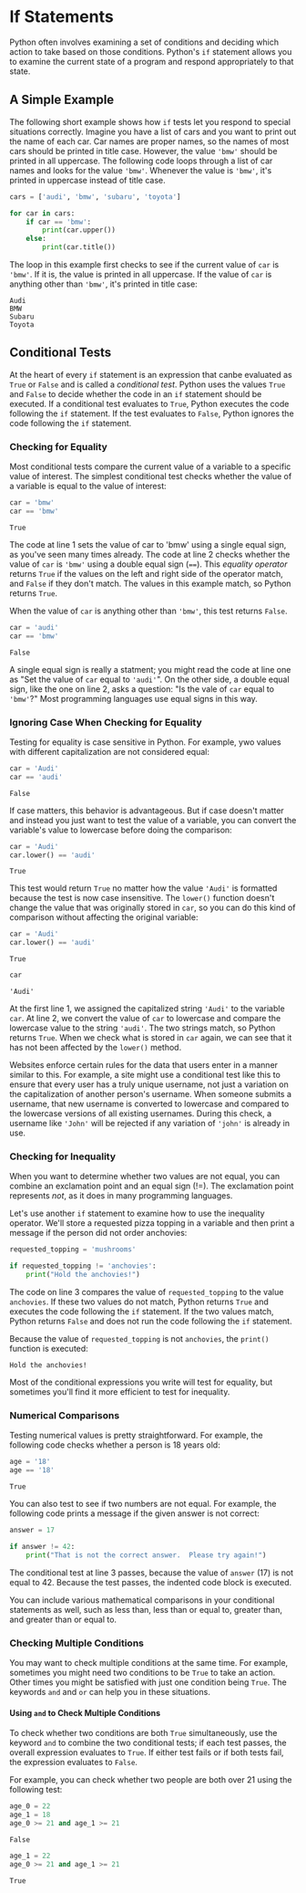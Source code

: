# If Statements

Python often involves examining a set of conditions and deciding which action to take based on those conditions.  Python's `if` statement allows you to examine the current state of a program and respond appropriately to that state.  

## A Simple Example
The following short example shows how `if` tests let you respond to special situations correctly.  Imagine you have a list of cars and you want to print out the name of each car.  Car names are proper names, so the names of most cars should be printed in title case.  However, the value `'bmw'` should be printed in all uppercase.  The following code loops through a list of car names and looks for the value `'bmw'`.  Whenever the value is `'bmw'`, it's printed in uppercase instead of title case.  

```py linenums="1"
cars = ['audi', 'bmw', 'subaru', 'toyota']

for car in cars:
	if car == 'bmw':
		print(car.upper())
	else:
		print(car.title())
```
The loop in this example first checks to see if the current value of `car` is `'bmw'`.  If it is, the value is printed in all uppercase.  If the value of `car` is anything other than `'bmw'`, it's printed in title case:  

```
Audi
BMW
Subaru
Toyota
```

## Conditional Tests
At the heart of every `if` statement is an expression that canbe evaluated as `True` or `False` and is called a *conditional test*.  Python uses the values `True` and `False` to decide whether the code in an `if` statement should be executed.  If a conditional test evaluates to `True`, Python executes the code following the `if` statement.  If the test evaluates to `False`, Python ignores the code following the `if` statement.  

### Checking for Equality 
Most conditional tests compare the current value of a variable to a specific value of interest.  The simplest conditional test checks whether the value of a variable is equal to the value of interest:  

```py linenums="1"
car = 'bmw'
car == 'bmw'
```
```
True
```
The code at line 1 sets the value of car to 'bmw' using a single equal sign, as you've seen many times already.  The code at line 2 checks whether the value of `car` is `'bmw'` using a double equal sign (`==`).  This *equality operator* returns `True` if the values on the left and right side of the operator match, and `False` if they don't match.  The values in this example match, so Python returns `True`.  

When the value of `car` is anything other than `'bmw'`, this test returns `False`.  

```py linenums="1"
car = 'audi'
car == 'bmw'
```
```
False
```
A single equal sign is really a statment; you might read the code at line one as "Set the value of `car` equal to `'audi'`".  On the other side, a double equal sign, like the one on line 2, asks a question: "Is the vale of `car` equal to `'bmw'`?"  Most programming languages use equal signs in this way.  

### Ignoring Case When Checking for Equality
Testing for equality is case sensitive in Python.  For example, ywo values with different capitalization are not considered equal: 

```py linenums="1"
car = 'Audi'
car == 'audi'
```
```
False
```
If case matters, this behavior is advantageous.  But if case doesn't matter and instead you just want to test the value of a variable, you can convert the variable's value to lowercase before doing the comparison:  

```py linenums="1"
car = 'Audi'
car.lower() == 'audi'
```
```
True
```
This test would return `True` no matter how the value `'Audi'` is formatted because the test is now case insensitive.  The `lower()` function doesn't change the value that was originally stored in `car`, so you can do this kind of comparison without affecting the original variable: 

```py linenums="1"
car = 'Audi'
car.lower() == 'audi'
```
```
True
```
```py linenums="1"
car
```
```
'Audi'
```
At the first line 1, we assigned the capitalized string `'Audi'` to the variable `car`.  At line 2, we convert the value of `car` to lowercase and compare the lowercase value to the string `'audi'`.  The two strings match, so Python returns `True`.  When we check what is stored in `car` again, we can see that it has not been affected by the `lower()` method.  

Websites enforce certain rules for the data that users enter in a manner similar to this.  For example, a site might use a conditional test like this to ensure that every user has a truly unique username, not just a variation on the capitalization of another person's username.  When someone submits a username, that new username is converted to lowercase and compared to the lowercase versions of all existing usernames.  During this check, a username like `'John'` will be rejected if any variation of `'john'` is already in use.  

### Checking for Inequality 
When you want to determine whether two values are not equal, you can combine an exclamation point and an equal sign (!=).  The exclamation point represents *not*, as it does in many programming languages.  

Let's use another `if` statement to examine how to use the inequality operator.  We'll store a requested pizza topping in a variable and then print a message if the person did not order anchovies:  

```py linenums="1"
requested_topping = 'mushrooms'

if requested_topping != 'anchovies':
	print("Hold the anchovies!")
``` 
The code on line 3 compares the value of `requested_topping` to the value `anchovies`.  If these two values do not match, Python returns `True` and executes the code following the `if` statement.  If the two values match, Python returns `False` and does not run the code following the `if` statement.  

Because the value of `requested_topping` is not `anchovies`, the `print()` function is executed: 

```
Hold the anchovies!
```
Most of the conditional expressions you write will test for equality, but sometimes you'll find it more efficient to test for inequality.  

### Numerical Comparisons 
Testing numerical values is pretty straightforward.  For example, the following code checks whether a person is 18 years old: 

```py linenums="1"
age = '18'
age == '18'
```
```
True
```
You can also test to see if two numbers are not equal.  For example, the following code prints a message if the given answer is not correct:
```py linenums="1"
answer = 17

if answer != 42:
	print("That is not the correct answer.  Please try again!")
```
The conditional test at line 3 passes, because the value of `answer` (17) is not equal to 42.  Because the test passes, the indented code block is executed.  

You can include various mathematical comparisons in your conditional statements as well, such as less than, less than or equal to, greater than, and greater than or equal to.  

### Checking Multiple Conditions
You may want to check multiple conditions at the same time.  For example, sometimes you might need two conditions to be `True` to take an action.  Other times you might be satisfied with just one condition being `True`.  The keywords `and` and `or` can help you in these situations. 

#### Using `and` to Check Multiple Conditions
To check whether two conditions are both `True` simultaneously, use the keyword `and` to combine the two conditional tests; if each test passes, the overall expression evaluates to `True`.  If either test fails or if both tests fail, the expression evaluates to `False`.  

For example, you can check whether two people are both over 21 using the following test:  

```py linenums="1"
age_0 = 22
age_1 = 18
age_0 >= 21 and age_1 >= 21
```
```
False
```
```py linenums="1"
age_1 = 22
age_0 >= 21 and age_1 >= 21
```
```
True
```
